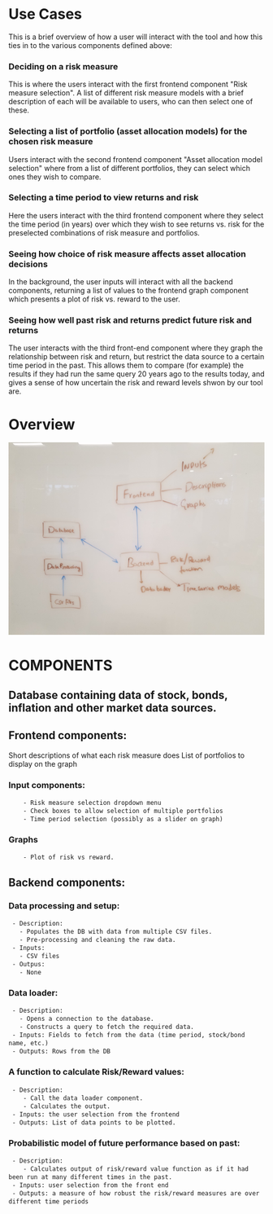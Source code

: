 # Use Cases

This is a brief overview of how a user will interact with the tool and how this ties in to the various components defined above:

### Deciding on a risk measure
This is where the users interact with the first frontend component "Risk measure selection". A list of different risk measure models with a brief description of each will be available to users, who can then select one of these.

### Selecting a list of portfolio (asset allocation models) for the chosen risk measure
Users interact with the second frontend component "Asset allocation model selection" where from a list of different portfolios, they can select which ones they wish to compare.

### Selecting a time period to view returns and risk
Here the users interact with the third frontend component where they select the time period (in years) over which they wish to see returns vs. risk for the preselected combinations of risk measure and portfolios.

### Seeing how choice of risk measure affects asset allocation decisions
In the background, the user inputs will interact with all the backend components, returning a list of values to the frontend graph component which presents a plot of risk vs. reward to the user.

### Seeing how well past risk and returns predict future risk and returns
The user interacts with the third front-end component where they graph the relationship between risk and return, but restrict the data source to a certain time period in the past. This allows them to compare (for example) the results if they had run the same query 20 years ago to the results today, and gives a sense of how uncertain the risk and reward levels shwon by our tool are.

# Overview
![Interaction diagram](./components_diagram.jpg)

# COMPONENTS
## Database containing data of stock, bonds, inflation and other market data sources.
## Frontend components:
   Short descriptions of what each risk measure does
   List of portfolios to display on the graph
   ### Input components:
        - Risk measure selection dropdown menu
        - Check boxes to allow selection of multiple portfolios
        - Time period selection (possibly as a slider on graph)
   ### Graphs
        - Plot of risk vs reward.
## Backend components:
   ### Data processing and setup:
     - Description:
       - Populates the DB with data from multiple CSV files.
       - Pre-processing and cleaning the raw data.
     - Inputs:
       - CSV files
     - Outpus:
       - None
   ### Data loader:
     - Description:
       - Opens a connection to the database.
       - Constructs a query to fetch the required data.
     - Inputs: Fields to fetch from the data (time period, stock/bond name, etc.)
     - Outputs: Rows from the DB
   ### A function to calculate Risk/Reward values:
     - Description:
        - Call the data loader component.
        - Calculates the output.
     - Inputs: the user selection from the frontend
     - Outputs: List of data points to be plotted.
   ### Probabilistic model of future performance based on past:
     - Description:
        - Calculates output of risk/reward value function as if it had been run at many different times in the past.
     - Inputs: user selection from the front end
     - Outputs: a measure of how robust the risk/reward measures are over different time periods
